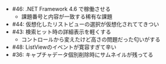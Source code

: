 * #46: .NET Framework 4.6 で稼働させる
    * 課題番号と内容が一致する稀有な課題
* #44: 仮想化したリストビューの選択が仮想化されててきつい
* #43: 検索ヒット時の詳細表示を軽くする
    * コントロールから変えたけど高さの問題だった匂いがする
* #48: ListViewのイベントが寛容すぎて辛い
* #36: キャプチャデータ個別削除時にサムネイルが残ってる
